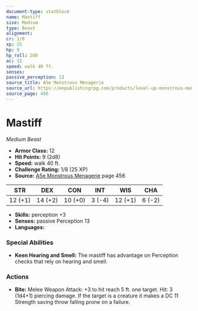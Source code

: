 ```yaml
---
document-type: statblock
name: Mastiff
size: Medium
type: Beast
alignment: 
cr: 1/8
xp: 25
hp: 9
hp_roll: 2d8
ac: 12
speed: walk 40 ft.
senses: 
passive_perception: 13
source_title: A5e Monstrous Menagerie
source_url: https://enpublishingrpg.com/products/level-up-monstrous-menagerie-a5e
source_page: 456
---
```


# Mastiff

*Medium* *Beast*

- **Armor Class:** 12
- **Hit Points:** 9 (2d8)
- **Speed:** walk 40 ft.
- **Challenge Rating:** 1/8 (25 XP)
- **Source:** [A5e Monstrous Menagerie](https://enpublishingrpg.com/products/level-up-monstrous-menagerie-a5e) page 456

| STR | DEX | CON | INT | WIS | CHA |
| --- | --- | --- | --- | --- | --- |
| 12 (+1) | 14 (+2) | 10 (+0) | 3 (-4) | 12 (+1) | 6 (-2) |

- **Skills:** perception +3
- **Senses:** passive Perception 13
- **Languages:** 

### Special Abilities

- **Keen Hearing and Smell:** The mastiff has advantage on Perception checks that rely on hearing and smell.

### Actions

- **Bite:** Melee Weapon Attack: +3 to hit  reach 5 ft.  one target. Hit: 3 (1d4+1) piercing damage. If the target is a creature  it makes a DC 11 Strength saving throw  falling prone on a failure.
